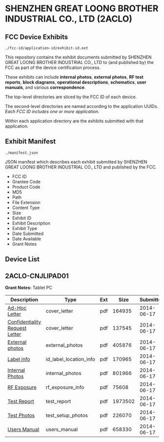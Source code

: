 # SHENZHEN GREAT LOONG BROTHER INDUSTRIAL CO., LTD (2ACLO)
## FCC Device Exhibits

```
./fcc-id/application-id/exhibit-id.ext
```

This repository contains the exhibit documents submitted by SHENZHEN GREAT LOONG BROTHER INDUSTRIAL CO., LTD to (and published by) the FCC as part of the device certification process.

These exhibits can include **internal photos**, **external photos**, **RF test reports**, **block diagrams**, **operational descriptions**, **schematics**, **user manuals**, and various **correspondence**.

The top-level directories are sliced by the FCC ID of each device.

The second-level directories are named according to the application UUIDs. *Each FCC ID includes one or more application.*

Within each application directory are the exhibits submitted with that application. 

## Exhibit Manifest

```
./manifest.json
```

JSON manifest which describes each exhibit submitted by SHENZHEN GREAT LOONG BROTHER INDUSTRIAL CO., LTD and published by the FCC.

- FCC ID
- Grantee Code
- Product Code
- MD5
- Path
- File Extension
- Content Type
- Size
- Exhibit ID
- Exhibit Description
- Exhibit Type
- Date Submitted
- Date Available
- Grant Notes

## Device List
## 2ACLO-CNJLIPAD01
**Grant Notes:** Tablet PC

| Description | Type | Ext | Size | Submitted | Available |
| ----------- | ---- | --- | ---- | --------- | --------- |
| [Ad-Hoc Letter](2ACLO-CNJLIPAD01/47030f7b5196a34b3a06f560246e25f2/2297986.pdf) | cover_letter | pdf | 164935 | 2014-06-17 | 2014-06-17 |
| [Confidentiality Request Letter](2ACLO-CNJLIPAD01/47030f7b5196a34b3a06f560246e25f2/2297987.pdf) | cover_letter | pdf | 137545 | 2014-06-17 | 2014-06-17 |
| [External photos](2ACLO-CNJLIPAD01/47030f7b5196a34b3a06f560246e25f2/2297988.pdf) | external_photos | pdf | 405876 | 2014-06-17 | 2014-06-17 |
| [Label info](2ACLO-CNJLIPAD01/47030f7b5196a34b3a06f560246e25f2/2297990.pdf) | id_label_location_info | pdf | 170965 | 2014-06-17 | 2014-06-17 |
| [Internal Photos](2ACLO-CNJLIPAD01/47030f7b5196a34b3a06f560246e25f2/2297989.pdf) | internal_photos | pdf | 801966 | 2014-06-17 | 2014-06-17 |
| [RF Exposure](2ACLO-CNJLIPAD01/47030f7b5196a34b3a06f560246e25f2/2297992.pdf) | rf_exposure_info | pdf | 75608 | 2014-06-17 | 2014-06-17 |
| [Test Report](2ACLO-CNJLIPAD01/47030f7b5196a34b3a06f560246e25f2/2297991.pdf) | test_report | pdf | 1973502 | 2014-06-17 | 2014-06-17 |
| [Test Photos](2ACLO-CNJLIPAD01/47030f7b5196a34b3a06f560246e25f2/2297993.pdf) | test_setup_photos | pdf | 226070 | 2014-06-17 | 2014-06-17 |
| [Users Manual](2ACLO-CNJLIPAD01/47030f7b5196a34b3a06f560246e25f2/2297994.pdf) | users_manual | pdf | 658330 | 2014-06-17 | 2014-06-17 |
